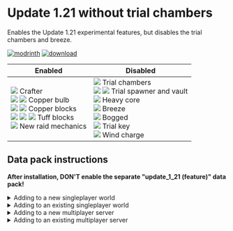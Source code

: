 # Update 1.21 without trial chambers
Enables the Update 1.21 experimental features, but disables the trial chambers and breeze.

[![modrinth](https://cdn.jsdelivr.net/npm/@intergrav/devins-badges@3/assets/cozy/available/modrinth_vector.svg)](https://modrinth.com/datapack/no-trial-chambers) [![download](https://raw.githubusercontent.com/misode/no-trial-chambers/main/images/badges/download-the-data-pack.svg)](https://github.com/misode/no-trial-chambers/releases)

<table>
  <thead>
    <th>Enabled</th>
    <th>Disabled</th>
  </thead>
  <tbody>
    <td>
      <img src="https://raw.githubusercontent.com/misode/no-trial-chambers/main/images/sprites/BlockSprite_crafter.png"> Crafter
      <br>
      <img src="https://raw.githubusercontent.com/misode/no-trial-chambers/main/images/sprites/BlockSprite_copper-bulb.png"> <img src="https://raw.githubusercontent.com/misode/no-trial-chambers/main/images/sprites/BlockSprite_lit-copper-bulb.png"> Copper bulb
      <br>
      <img src="https://raw.githubusercontent.com/misode/no-trial-chambers/main/images/sprites/BlockSprite_chiseled-copper.png"> <img src="https://raw.githubusercontent.com/misode/no-trial-chambers/main/images/sprites/BlockSprite_copper-grate.png"> Copper blocks
      <br>
      <img src="https://raw.githubusercontent.com/misode/no-trial-chambers/main/images/sprites/BlockSprite_chiseled-tuff.png"> <img src="https://raw.githubusercontent.com/misode/no-trial-chambers/main/images/sprites/BlockSprite_polished-tuff.png"> <img src="https://raw.githubusercontent.com/misode/no-trial-chambers/main/images/sprites/BlockSprite_tuff-bricks.png"> Tuff blocks
      <br>
      <img src="https://raw.githubusercontent.com/misode/no-trial-chambers/main/images/sprites/ItemSprite_ominous-bottle.png"> New raid mechanics
    </td>
    <td>
      <img src="https://raw.githubusercontent.com/misode/no-trial-chambers/main/images/sprites/EnvSprite_trial-chambers.png"> Trial chambers
      <br>
      <img src="https://raw.githubusercontent.com/misode/no-trial-chambers/main/images/sprites/BlockSprite_trial-spawner.png"> <img src="https://raw.githubusercontent.com/misode/no-trial-chambers/main/images/sprites/BlockSprite_vault.png"> Trial spawner and vault
      <br>
      <img src="https://raw.githubusercontent.com/misode/no-trial-chambers/main/images/sprites/BlockSprite_heavy-core.png"> Heavy core
      <br>
      <img src="https://raw.githubusercontent.com/misode/no-trial-chambers/main/images/sprites/EntitySprite_breeze.png"> Breeze
      <br>
      <img src="https://raw.githubusercontent.com/misode/no-trial-chambers/main/images/sprites/EntitySprite_bogged.png"> Bogged
      <br>
      <img src="https://raw.githubusercontent.com/misode/no-trial-chambers/main/images/sprites/ItemSprite_trial-key.png"> Trial key
      <br>
      <img src="https://raw.githubusercontent.com/misode/no-trial-chambers/main/images/sprites/ItemSprite_wind-charge.png"> Wind charge
    </td>
  </tbody>
</table>

## Data pack instructions

**After installation, DON'T enable the separate "update_1_21 (feature)" data pack!**

<details><summary>Adding to a new singleplayer world</summary>

1. Open the "Data Packs" selection screen when creating a new world  
![](https://raw.githubusercontent.com/misode/no-trial-chambers/main/images/new_world_screen.png)
2. Drag the downloaded datapack zip file onto the game window
3. Move data pack to the "Selected" column and click "Done"  
![](https://raw.githubusercontent.com/misode/no-trial-chambers/main/images/select_data_packs.png)
4. Accept the "Experimental Features Warning"  
![](https://raw.githubusercontent.com/misode/no-trial-chambers/main/images/experimental_features_warning.png)
5. Change any other world settings and click "Create New World"  
![](https://raw.githubusercontent.com/misode/no-trial-chambers/main/images/create_new_world.png)

</details>

<details><summary>Adding to an existing singleplayer world</summary>

1. Select your world and click "Edit"  
![](https://raw.githubusercontent.com/misode/no-trial-chambers/main/images/edit_world.png)
2. Click "Open World Folder"  
![](https://raw.githubusercontent.com/misode/no-trial-chambers/main/images/open_world_folder.png)
3. Enable the "Update 1.21" feature flag `level.dat`. A simple way to do this is by installing the [NBT Viewer](https://marketplace.visualstudio.com/items?itemName=Misodee.vscode-nbt) extension for [VSCode](https://code.visualstudio.com/)  
![](https://raw.githubusercontent.com/misode/no-trial-chambers/main/images/nbt_viewer_install.png)
4. Open the `level.dat` file in VSCode by dragging the file from the file explorer to the VSCode window
5. Inside `Data`, add a new list tag called `enabled_features`  
![](https://raw.githubusercontent.com/misode/no-trial-chambers/main/images/nbt_enabled_features.png)
6. Inside this list, add two new string tags with `minecraft:vanilla` and `minecraft:update_1_21`. Select the yellow string icon when adding the first tag.  
![](https://raw.githubusercontent.com/misode/no-trial-chambers/main/images/nbt_update_1_21.png)
7. Press `Ctrl + S` to save the file, make sure the world is not open in-game when editing the file!
8. In the world save folder, find the `datapacks` folder and put the downloaded zip file in there  
![](https://raw.githubusercontent.com/misode/no-trial-chambers/main/images/existing_world_datapack.png)
9. You can now open the world!

</details>

<details><summary>Adding to a new multiplayer server</summary>

1. Download the server jar from the bottom of the [1.20.4 article](https://www.minecraft.net/en-us/article/minecraft-java-edition-1-20-4)
2. Place the `server.jar` file in the server folder
3. Inside this same folder, create the folders `world/datapacks/`
4. Put the downloaded zip file in there
5. Run the server jar for the first time
```sh
java -Xmx1024M -Xms1024M -jar server.jar nogui
```
6. Agree to the EULA by editing `eula.txt`
7. Run the server jar again. You should see `Found new data pack file/update_1_21_no_trial_chambers_1.20.4.zip, loading it automatically` in the log.

</details>

<details><summary>Adding to an existing multiplayer server</summary>

1. Shut down the server
2. Modify the `world/level.dat` file following the same instructions from "Adding to an existing singleplayer world"
3. Add the downloaded zip file to the `world/datapacks/` folder
4. Restart the server

</details>
